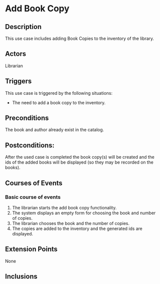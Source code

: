 # Add Book Copy

## Description

This use case includes adding Book Copies to the inventory of the library.

## Actors

Librarian

## Triggers

This use case is triggered by the following situations:

- The need to add a book copy to the inventory.

## Preconditions

The book and author already exist in the catalog.

## Postconditions:

After the used case is completed the book copy(s) will be created and the ids of the added books will be displayed (so they may be recorded on the books).

## Courses of Events

### Basic course of events

1. The librarian starts the add book copy functionality.
2. The system displays an empty form for choosing the book and number of copies.
3. The librarian chooses the book and the number of copies.
4. The copies are added to the inventory and the generated ids are displayed. 

## Extension Points

None

## Inclusions
